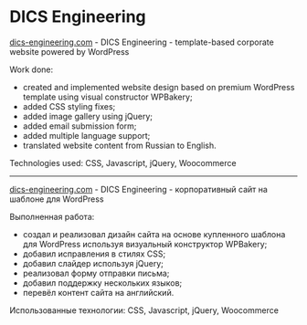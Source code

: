 # DICS Engineering

[dics-engineering.com](https://dics-engineering.com) - DICS Engineering - template-based corporate website powered by WordPress

Work done:

- created and implemented website design based on premium WordPress template using visual constructor WPBakery;
- added CSS styling fixes;
- added image gallery using jQuery;
- added email submission form;
- added multiple language support;
- translated website content from Russian to English.

Technologies used: CSS, Javascript, jQuery, Woocommerce

---

[dics-engineering.com](https://dics-engineering.com) - DICS Engineering - корпоративный сайт на шаблоне для WordPress

Выполненная работа:

- создал и реализовал дизайн сайта на основе купленного шаблона для WordPress используя визуальный конструктор WPBakery;
- добавил исправления в стилях CSS;
- добавил слайдер используя jQuery;
- реализовал форму отправки письма;
- добавил поддержку нескольких языков;
- перевёл контент сайта на английский.

Использованные технологии: CSS, Javascript, jQuery, Woocommerce
